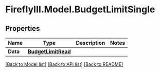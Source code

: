 # FireflyIII.Model.BudgetLimitSingle

## Properties

Name | Type | Description | Notes
------------ | ------------- | ------------- | -------------
**Data** | [**BudgetLimitRead**](BudgetLimitRead.md) |  | 

[[Back to Model list]](../README.md#documentation-for-models) [[Back to API list]](../README.md#documentation-for-api-endpoints) [[Back to README]](../README.md)

